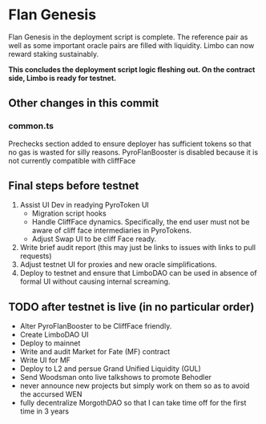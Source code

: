 # Flan Genesis

Flan Genesis in the deployment script is complete. The reference pair as well as some important oracle pairs are filled with liquidity.
Limbo can now reward staking sustainably.

**This concludes the deployment script logic fleshing out. On the contract side, Limbo is ready for testnet.**

## Other changes in this commit

### common.ts
Prechecks section added to ensure deployer has sufficient tokens so that no gas is wasted for silly reasons.
PyroFlanBooster is disabled because it is not currently compatible with cliffFace

## Final steps before testnet

1. Assist UI Dev in readying PyroToken UI
    - Migration script hooks
    - Handle CliffFace dynamics. Specifically, the end user must not be aware of cliff face intermediaries in PyroTokens.
    - Adjust Swap UI to be cliff Face ready.
2. Write brief audit report (this may just be links to issues with links to pull requests)
3. Adjust testnet UI for proxies and new oracle simplifications.
4. Deploy to testnet and ensure that LimboDAO can be used in absence of formal UI without causing internal screaming.

## TODO after testnet is live (in no particular order)

- Alter PyroFlanBooster to be CliffFace friendly.
- Create LimboDAO UI
- Deploy to mainnet
- Write and audit Market for Fate (MF) contract
- Write UI for MF
- Deploy to L2 and persue Grand Unified Liquidity (GUL)
- Send Woodsman onto live talkshows to promote Behodler
- never announce new projects but simply work on them so as to avoid the accursed WEN
- fully decentralize MorgothDAO so that I can take time off for the first time in 3 years